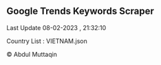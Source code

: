 

## Google Trends Keywords Scraper 
 
Last Update 08-02-2023 , 21:32:10

Country List :
VIETNAM.json



© Abdul Muttaqin 
